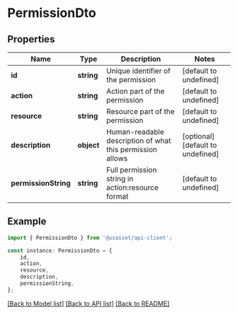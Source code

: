 # PermissionDto


## Properties

Name | Type | Description | Notes
------------ | ------------- | ------------- | -------------
**id** | **string** | Unique identifier of the permission | [default to undefined]
**action** | **string** | Action part of the permission | [default to undefined]
**resource** | **string** | Resource part of the permission | [default to undefined]
**description** | **object** | Human-readable description of what this permission allows | [optional] [default to undefined]
**permissionString** | **string** | Full permission string in action:resource format | [default to undefined]

## Example

```typescript
import { PermissionDto } from '@usasset/api-client';

const instance: PermissionDto = {
    id,
    action,
    resource,
    description,
    permissionString,
};
```

[[Back to Model list]](../README.md#documentation-for-models) [[Back to API list]](../README.md#documentation-for-api-endpoints) [[Back to README]](../README.md)
